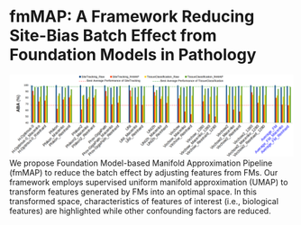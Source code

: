 # fmMAP: A Framework Reducing Site-Bias Batch Effect from Foundation Models in Pathology

<img src="./fig/bcss_accuracy_v3.png" alt="fmMAP Performance">
We propose Foundation Model-based Manifold Approximation Pipeline (fmMAP) to reduce the batch effect by adjusting features from FMs. Our framework employs supervised uniform manifold approximation (UMAP) to transform features generated by FMs into an optimal space. In this transformed space, characteristics of features of interest (i.e., biological features) are highlighted while other confounding factors are reduced.
